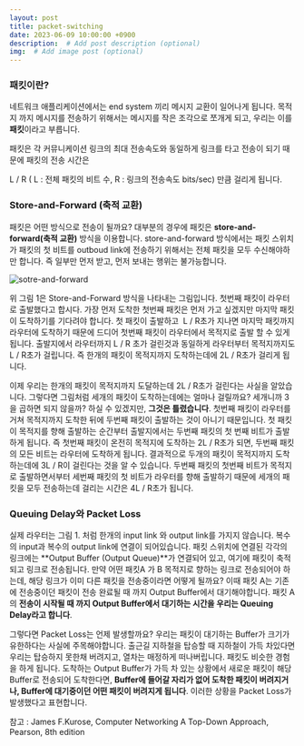 ```yaml
---
layout: post
title: packet-switching
date: 2023-06-09 10:00:00 +0900
description:  # Add post description (optional)
img:  # Add image post (optional)
---
```


### **패킷이란?**

네트워크 애플리케이션에서는 end system 끼리 메시지 교환이 일어나게 됩니다. 목적지 까지 메시지를 전송하기 위해서는 메시지를 작은 조각으로 쪼개게 되고, 우리는 이를 **패킷**이라고 부릅니다.

패킷은 각 커뮤니케이션 링크의 최대 전송속도와 동일하게 링크를 타고 전송이 되기 때문에 패킷의 전송 시간은

L / R ( L : 전체 패킷의 비트 수, R : 링크의 전송속도 bits/sec) 만큼 걸리게 됩니다.

### Store-and-Forward (축적 교환)

패킷은 어떤 방식으로 전송이 될까요? 대부분의 경우에 패킷은 **store-and-forward(축적 교환)** 방식을 이용합니다. store-and-forward 방식에서는 패킷 스위치가 패킷의 첫 비트를 outboud link에 전송하기 위해서는 전체 패킷을 모두 수신해야하만 합니다. 즉 일부만 먼저 받고, 먼저 보내는 행위는 불가능합니다.

![sotre-and-forward]({{site.baseurl}}/assets/img/store-and-forward.png)

위 그림 1은 Store-and-Forward 방식을 나타내는 그림입니다. 첫번째 패킷이 라우터로 출발했다고 합시다. 가장 먼저 도착한 첫번째 패킷은 먼저 가고 싶겠지만 마지막 패킷이 도착하기를 기다려야 합니다. 첫 패킷이 출발하고  L / R초가 지나면 마지막 패킷까지 라우터에 도착하기 때문에 드디어 첫번째 패킷이 라우터에서 목적지로 출발 할 수 있게 됩니다. 출발지에서 라우터까지 L / R 초가 걸린것과 동일하게 라우터부터 목적지까지도 L / R초가 걸립니다. 즉 한개의 패킷이 목적지까지 도착하는데에 2L / R초가 걸리게 됩니다.

이제 우리는 한개의 패킷이 목적지까지 도달하는데 2L / R초가 걸린다는 사실을 알았습니다. 그렇다면 그림처럼 세개의 패킷이 도착하는데에는 얼마나 걸릴까요? 세개니까 3을 곱하면 되지 않을까? 하실 수 있겠지만, **그것은 틀렸습니다**. 첫번째 패킷이 라우터를 거쳐 목적지까지 도착한 뒤에 두번째 패킷이 출발하는 것이 아니기 때문입니다. 첫 패킷이 목적지를 향해 출발하는 순간부터 출발지에서는 두번째 패킷의 첫 번째 비트가 출발하게 됩니다. 즉 첫번째 패킷이 온전히 목적지에 도착하는 2L / R초가 되면, 두번째 패킷의 모든 비트는 라우터에 도착하게 됩니다. 결과적으로 두개의 패킷이 목적지까지 도착하는데에 3L / R이 걸린다는 것을 알 수 있습니다. 두번째 패킷의 첫번째 비트가 목적지로 출발하면서부터 세번째 패킷의 첫 비트가 라우터를 향해 출발하기 때문에 세개의 패킷을 모두 전송하는데 걸리는 시간은 4L / R초가 됩니다.

### Queuing Delay와 Packet Loss

실제 라우터는 그림 1. 처럼 한개의 input link 와 output link를 가지지 않습니다. 복수의 input과 복수의 output link에 연결이 되어있습니다. 패킷 스위치에 연결된 각각의 링크에는 **Output Buffer (Output Queue)**가 연결되어 있고, 여기에 패킷이 축적되고 링크로 전송됩니다. 만약 어떤 패킷A 가 B 목적지로 향하는 링크로 전송되어야 하는데, 해당 링크가 이미 다른 패킷을 전송중이라면 어떻게 될까요? 이때 패킷 A는 기존에 전송중이던 패킷이 전송 완료될 때 까지 Output Buffer에서 대기해야합니다. 패킷 A의 **전송이 시작될 때 까지 Output Buffer에서 대기하는 시간을 우리는 Queuing Delay라고 합니다**.

그렇다면 Packet Loss는 언제 발생할까요? 우리는 패킷이 대기하는 Buffer가 크기가 유한하다는 사실에 주목해야합니다. 출근길 지하철을 탑승할 때 지하철이 가득 차있다면 우리는 탑승하지 못한채 버려지고, 열차는 매정하게 떠나버립니다. 패킷도 비슷한 경험을 하게 됩니다. 도착하는 Output Buffer가 가득 차 있는 상황에서 새로운 패킷이 해당 Buffer로 전송되어 도착한다면, **Buffer에 들어갈 자리가 없어 도착한 패킷이 버려지거나, Buffer에 대기중이던 어떤 패킷이 버려지게 됩니다**. 이러한 상황을 Packet Loss가 발생했다고 표현합니다.

참고 : James F.Kurose, Computer Networking A Top-Down Approach, Pearson, 8th edition
